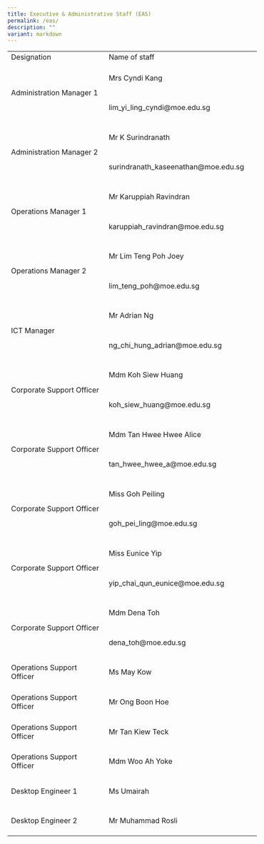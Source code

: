 ```yaml
---
title: Executive & Administrative Staff (EAS)
permalink: /eas/
description: ""
variant: markdown
---
```

<table style="border-collapse:
 collapse;width:419pt" width="558" cellspacing="0" cellpadding="0" border="0"><colgroup><col style="mso-width-source:userset;mso-width-alt:8135;width:172pt" width="229"> <col style="mso-width-source:userset;mso-width-alt:11690;width:247pt" width="329"></colgroup><tbody><tr style="height:15.6pt;mso-yfti-firstrow:yes;mso-yfti-irow:0" height="21"><td style="height:15.6pt;width:172pt" width="229" class="xl65" height="21">Designation</td><td style="border-left:none;width:247pt" width="329" class="xl66">Name of staff</td></tr><tr style="mso-height-source:userset;height:49.95pt;mso-yfti-irow:
  1" height="66"><td style="height:99.9pt;
  border-top:none;width:172pt" width="229" class="xl67" height="132" rowspan="2">Administration Manager 1</td><td style="border-top:none;border-left:none;width:247pt" width="329" class="xl67">Mrs Cyndi Kang</td></tr><tr style="mso-height-source:userset;height:49.95pt" height="66"><td style="height:49.95pt;border-top:none;
  border-left:none;width:247pt" width="329" class="xl67" height="66">lim_yi_ling_cyndi@moe.edu.sg</td></tr><tr style="mso-height-source:userset;height:49.95pt;mso-yfti-irow:
  2" height="66"><td style="height:99.9pt;
  border-top:none;width:172pt" width="229" class="xl67" height="132" rowspan="2">Administration Manager 2</td><td style="border-top:none;border-left:none;width:247pt" width="329" class="xl67">Mr K Surindranath</td></tr><tr style="mso-height-source:userset;height:49.95pt" height="66"><td style="height:49.95pt;border-top:none;
  border-left:none;width:247pt" width="329" class="xl67" height="66">surindranath_kaseenathan@moe.edu.sg</td></tr><tr style="mso-height-source:userset;height:49.95pt;mso-yfti-irow:
  3" height="66"><td style="height:99.9pt;
  border-top:none;width:172pt" width="229" class="xl67" height="132" rowspan="2">Operations Manager 1</td><td style="border-top:none;border-left:none;width:247pt" width="329" class="xl67">Mr Karuppiah Ravindran</td></tr><tr style="mso-height-source:userset;height:49.95pt" height="66"><td style="height:49.95pt;border-top:none;
  border-left:none;width:247pt" width="329" class="xl67" height="66">karuppiah_ravindran@moe.edu.sg</td></tr><tr style="mso-height-source:userset;height:49.95pt;mso-yfti-irow:
  4" height="66"><td style="height:99.9pt;
  border-top:none;width:172pt" width="229" class="xl67" height="132" rowspan="2">Operations Manager 2</td><td style="border-top:none;border-left:none;width:247pt" width="329" class="xl67">Mr Lim Teng Poh Joey&nbsp;</td></tr><tr style="mso-height-source:userset;height:49.95pt" height="66"><td style="height:49.95pt;border-top:none;
  border-left:none;width:247pt" width="329" class="xl67" height="66">lim_teng_poh@moe.edu.sg</td></tr><tr style="mso-height-source:userset;height:49.95pt;mso-yfti-irow:
  5" height="66"><td style="height:99.9pt;
  border-top:none;width:172pt" width="229" class="xl67" height="132" rowspan="2">ICT Manager</td><td style="border-top:none;border-left:none;width:247pt" width="329" class="xl67">Mr Adrian Ng</td></tr><tr style="mso-height-source:userset;height:49.95pt" height="66"><td style="height:49.95pt;border-top:none;
  border-left:none;width:247pt" width="329" class="xl67" height="66">ng_chi_hung_adrian@moe.edu.sg</td></tr><tr style="mso-height-source:userset;height:49.95pt;mso-yfti-irow:
  6" height="66"><td style="height:99.9pt;
  border-top:none;width:172pt" width="229" class="xl67" height="132" rowspan="2">Corporate Support Officer</td><td style="border-top:none;border-left:none;width:247pt" width="329" class="xl67">Mdm Koh Siew Huang</td></tr><tr style="mso-height-source:userset;height:49.95pt" height="66"><td style="height:49.95pt;border-top:none;
  border-left:none;width:247pt" width="329" class="xl67" height="66">koh_siew_huang@moe.edu.sg</td></tr><tr style="mso-height-source:userset;height:49.95pt;mso-yfti-irow:
  7" height="66"><td style="height:99.9pt;
  border-top:none;width:172pt" width="229" class="xl67" height="132" rowspan="2">Corporate Support Officer</td><td style="border-top:none;border-left:none;width:247pt" width="329" class="xl67">Mdm Tan Hwee Hwee Alice</td></tr><tr style="mso-height-source:userset;height:49.95pt" height="66"><td style="height:49.95pt;border-top:none;
  border-left:none;width:247pt" width="329" class="xl67" height="66">tan_hwee_hwee_a@moe.edu.sg</td></tr><tr style="mso-height-source:userset;height:49.95pt;mso-yfti-irow:
  8" height="66"><td style="height:99.9pt;
  border-top:none;width:172pt" width="229" class="xl67" height="132" rowspan="2">Corporate Support Officer</td><td style="border-top:none;border-left:none;width:247pt" width="329" class="xl67">Miss Goh Peiling</td></tr><tr style="mso-height-source:userset;height:49.95pt" height="66"><td style="height:49.95pt;border-top:none;
  border-left:none;width:247pt" width="329" class="xl67" height="66">goh_pei_ling@moe.edu.sg</td></tr><tr style="mso-height-source:userset;height:49.95pt;mso-yfti-irow:
  9" height="66"><td style="height:99.9pt;
  border-top:none;width:172pt" width="229" class="xl67" height="132" rowspan="2">Corporate Support Officer</td><td style="border-top:none;border-left:none;width:247pt" width="329" class="xl67">Miss Eunice Yip</td></tr><tr style="mso-height-source:userset;height:49.95pt" height="66"><td style="height:49.95pt;border-top:none;
  border-left:none;width:247pt" width="329" class="xl67" height="66">yip_chai_qun_eunice@moe.edu.sg</td></tr><tr style="mso-height-source:userset;height:49.95pt" height="66"><td style="height:99.9pt;
  border-top:none;width:172pt" width="229" class="xl68" height="132" rowspan="2">Corporate Support Officer</td><td style="border-top:none;border-left:none;width:247pt" width="329" class="xl67">Mdm Dena Toh</td></tr><tr style="mso-height-source:userset;height:49.95pt" height="66"><td style="height:49.95pt;border-top:none;
  border-left:none;width:247pt" width="329" class="xl67" height="66">dena_toh@moe.edu.sg</td></tr><tr style="mso-height-source:userset;height:49.95pt;mso-yfti-irow:
  10" height="66"><td style="height:49.95pt;border-top:none;
  width:172pt" width="229" class="xl67" height="66">Operations Support Officer</td><td style="border-top:none;border-left:none;width:247pt" width="329" class="xl67">Ms May Kow</td></tr><tr style="mso-height-source:userset;height:49.95pt;mso-yfti-irow:
  11" height="66"><td style="height:49.95pt;border-top:none;
  width:172pt" width="229" class="xl67" height="66">Operations Support Officer</td><td style="border-top:none;border-left:none;width:247pt" width="329" class="xl67">Mr Ong Boon Hoe</td></tr><tr style="mso-height-source:userset;height:49.95pt;mso-yfti-irow:
  12" height="66"><td style="height:49.95pt;border-top:none;
  width:172pt" width="229" class="xl67" height="66">Operations Support Officer</td><td style="border-top:none;border-left:none;width:247pt" width="329" class="xl67">Mr Tan Kiew Teck</td></tr><tr style="mso-height-source:userset;height:49.95pt;mso-yfti-irow:
  13" height="66"><td style="height:49.95pt;border-top:none;
  width:172pt" width="229" class="xl67" height="66">Operations Support Officer</td><td style="border-top:none;border-left:none;width:247pt" width="329" class="xl67">Mdm Woo Ah Yoke</td></tr><tr style="mso-height-source:userset;height:49.95pt;mso-yfti-irow:
  14" height="66"><td style="height:49.95pt;border-top:none;
  width:172pt" width="229" class="xl67" height="66">Desktop Engineer 1</td><td style="border-top:none;border-left:none;width:247pt" width="329" class="xl67">Ms Umairah</td></tr><tr style="mso-height-source:userset;height:49.95pt;mso-yfti-irow:
  15;mso-yfti-lastrow:yes" height="66"><td style="height:49.95pt;border-top:none;
  width:172pt" width="229" class="xl67" height="66">Desktop Engineer 2</td><td style="border-top:none;border-left:none;width:247pt" width="329" class="xl67">Mr Muhammad Rosli</td></tr></tbody></table>
